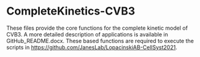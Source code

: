 # CompleteKinetics-CVB3

These files provide the core functions for the complete kinetic model of CVB3.  A more detailed description of applications is available in GitHub_README.docx.  These based functions are required to execute the scripts in https://github.com/JanesLab/LopacinskiAB-CellSyst2021.
